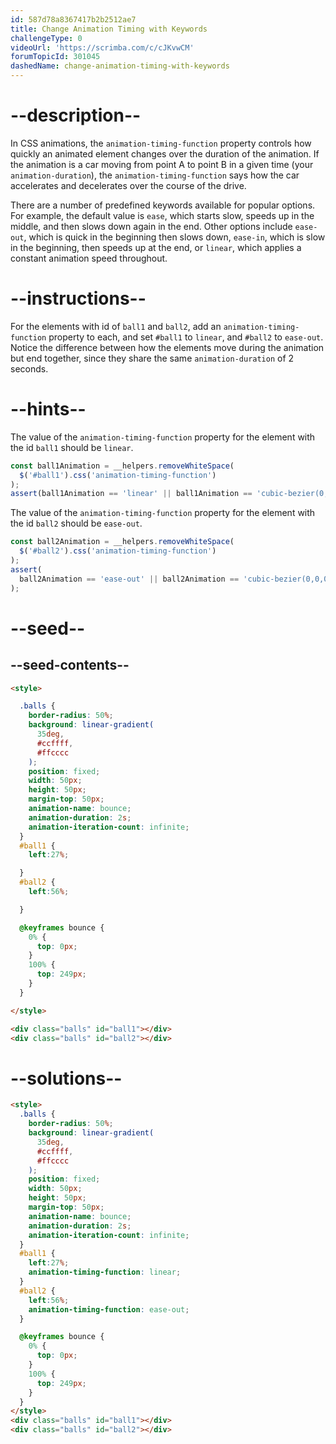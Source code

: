 ```yaml
---
id: 587d78a8367417b2b2512ae7
title: Change Animation Timing with Keywords
challengeType: 0
videoUrl: 'https://scrimba.com/c/cJKvwCM'
forumTopicId: 301045
dashedName: change-animation-timing-with-keywords
---
```


# --description--

In CSS animations, the `animation-timing-function` property controls how quickly an animated element changes over the duration of the animation. If the animation is a car moving from point A to point B in a given time (your `animation-duration`), the `animation-timing-function` says how the car accelerates and decelerates over the course of the drive.

There are a number of predefined keywords available for popular options. For example, the default value is `ease`, which starts slow, speeds up in the middle, and then slows down again in the end. Other options include `ease-out`, which is quick in the beginning then slows down, `ease-in`, which is slow in the beginning, then speeds up at the end, or `linear`, which applies a constant animation speed throughout.

# --instructions--

For the elements with id of `ball1` and `ball2`, add an `animation-timing-function` property to each, and set `#ball1` to `linear`, and `#ball2` to `ease-out`. Notice the difference between how the elements move during the animation but end together, since they share the same `animation-duration` of 2 seconds.

# --hints--

The value of the `animation-timing-function` property for the element with the id `ball1` should be `linear`.

```js
const ball1Animation = __helpers.removeWhiteSpace(
  $('#ball1').css('animation-timing-function')
);
assert(ball1Animation == 'linear' || ball1Animation == 'cubic-bezier(0,0,1,1)');
```

The value of the `animation-timing-function` property for the element with the id `ball2` should be `ease-out`.

```js
const ball2Animation = __helpers.removeWhiteSpace(
  $('#ball2').css('animation-timing-function')
);
assert(
  ball2Animation == 'ease-out' || ball2Animation == 'cubic-bezier(0,0,0.58,1)'
);
```

# --seed--

## --seed-contents--

```html
<style>

  .balls {
    border-radius: 50%;
    background: linear-gradient(
      35deg,
      #ccffff,
      #ffcccc
    );
    position: fixed;
    width: 50px;
    height: 50px;
    margin-top: 50px;
    animation-name: bounce;
    animation-duration: 2s;
    animation-iteration-count: infinite;
  }
  #ball1 {
    left:27%;

  }
  #ball2 {
    left:56%;

  }

  @keyframes bounce {
    0% {
      top: 0px;
    }
    100% {
      top: 249px;
    }
  }

</style>

<div class="balls" id="ball1"></div>
<div class="balls" id="ball2"></div>
```

# --solutions--

```html
<style>
  .balls {
    border-radius: 50%;
    background: linear-gradient(
      35deg,
      #ccffff,
      #ffcccc
    );
    position: fixed;
    width: 50px;
    height: 50px;
    margin-top: 50px;
    animation-name: bounce;
    animation-duration: 2s;
    animation-iteration-count: infinite;
  }
  #ball1 {
    left:27%;
    animation-timing-function: linear;
  }
  #ball2 {
    left:56%;
    animation-timing-function: ease-out;
  }

  @keyframes bounce {
    0% {
      top: 0px;
    }
    100% {
      top: 249px;
    }
  }
</style>
<div class="balls" id="ball1"></div>
<div class="balls" id="ball2"></div>
```
